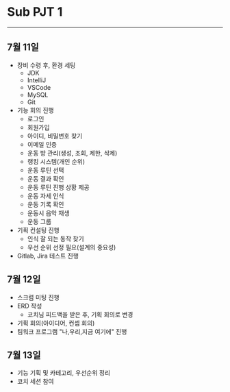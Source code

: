 # Sub PJT 1
---
## 7월 11일
- 장비 수령 후, 환경 세팅
    - JDK
    - IntelliJ
    - VSCode
    - MySQL
    - Git
- 기능 회의 진행
    - 로그인
    - 회원가입
    - 아이디, 비밀번호 찾기
    - 이메일 인증
    - 운동 방 관리(생성, 조회, 제한, 삭제)
    - 랭킹 시스템(개인 순위)
    - 운동 루틴 선택
    - 운동 결과 확인
    - 운동 루틴 진행 상황 제공
    - 운동 자세 인식
    - 운동 기록 확인
    - 운동시 음악 재생
    - 운동 그룹
- 기획 컨설팅 진행
    - 인식 잘 되는 동작 찾기
    - 우선 순위 선정 필요(설계의 중요성)
- Gitlab, Jira 테스트 진행

## 7월 12일
- 스크럼 미팅 진행
- ERD 작성
    - 코치님 피드백을 받은 후, 기획 회의로 변경
- 기획 회의(아이디어, 컨셉 회의)
- 팀워크 프로그램 "나,우리,지금 여기에" 진행

## 7월 13일
- 기능 기획 및 카테고리, 우선순위 정리
- 코치 세션 참여